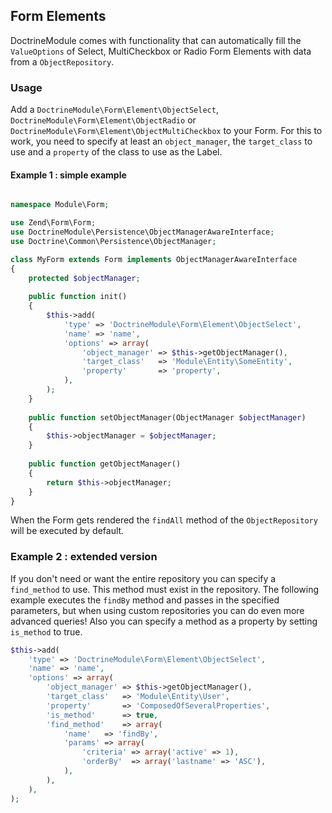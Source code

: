 ## Form Elements

DoctrineModule comes with functionality that can automatically fill the 
`ValueOptions` of Select, MultiCheckbox or Radio Form Elements with data from a 
`ObjectRepository`.

### Usage

Add a `DoctrineModule\Form\Element\ObjectSelect`, 
`DoctrineModule\Form\Element\ObjectRadio` or 
`DoctrineModule\Form\Element\ObjectMultiCheckbox` to your Form.
For this to work, you need to specify at least an `object_manager`, 
the `target_class` to use and a `property` of the class to use as the Label.

#### Example 1 : simple example
```php

namespace Module\Form;

use Zend\Form\Form;
use DoctrineModule\Persistence\ObjectManagerAwareInterface;
use Doctrine\Common\Persistence\ObjectManager;

class MyForm extends Form implements ObjectManagerAwareInterface
{
    protected $objectManager;
	
    public function init()
    {
        $this->add(
            'type' => 'DoctrineModule\Form\Element\ObjectSelect',
            'name' => 'name',
            'options' => array(
                'object_manager' => $this->getObjectManager(),
                'target_class'   => 'Module\Entity\SomeEntity',
                'property'       => 'property',
            ),
        );
    }
    
    public function setObjectManager(ObjectManager $objectManager)
    {
    	$this->objectManager = $objectManager;
    }
    
    public function getObjectManager()
    {
    	return $this->objectManager;
    }    
}
```

When the Form gets rendered the `findAll` method of the `ObjectRepository` will 
be executed by default.

### Example 2 : extended version

If you don't need or want the entire repository you can specify a `find_method` 
to use. This method must exist in the repository. The following example executes 
the `findBy` method and passes in the specified parameters, but when using 
custom repositories you can do even more advanced queries!
Also you can specify a method as a property by setting `is_method` to true.

```php
$this->add(
    'type' => 'DoctrineModule\Form\Element\ObjectSelect',
    'name' => 'name',
    'options' => array(
        'object_manager' => $this->getObjectManager(),
        'target_class'   => 'Module\Entity\User',
        'property'       => 'ComposedOfSeveralProperties',
        'is_method'      => true,
        'find_method'    => array(
            'name'   => 'findBy',
            'params' => array(
                'criteria' => array('active' => 1),
                'orderBy'  => array('lastname' => 'ASC'),
            ),
        ),
    ),
);
```